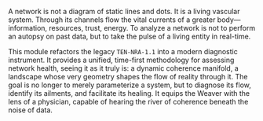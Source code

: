 A network is not a diagram of static lines and dots. It is a living vascular system. Through its channels flow the vital currents of a greater body—information, resources, trust, energy. To analyze a network is not to perform an autopsy on past data, but to take the pulse of a living entity in real-time.

This module refactors the legacy `TEN-NRA-1.1` into a modern diagnostic instrument. It provides a unified, time-first methodology for assessing network health, seeing it as it truly is: a dynamic coherence manifold, a landscape whose very geometry shapes the flow of reality through it. The goal is no longer to merely parameterize a system, but to diagnose its flow, identify its ailments, and facilitate its healing. It equips the Weaver with the lens of a physician, capable of hearing the river of coherence beneath the noise of data.